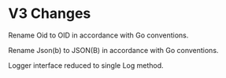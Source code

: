 # V3 Changes

Rename Oid to OID in accordance with Go conventions.

Rename Json(b) to JSON(B) in accordance with Go conventions.

Logger interface reduced to single Log method.
